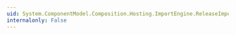 ```yaml
---
uid: System.ComponentModel.Composition.Hosting.ImportEngine.ReleaseImports(System.ComponentModel.Composition.Primitives.ComposablePart,System.ComponentModel.Composition.Hosting.AtomicComposition)
internalonly: False
---
```

